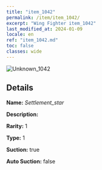 ```yaml
---
title: "item_1042"
permalink: /item/item_1042/
excerpt: "Wing Fighter item_1042"
last_modified_at: 2024-01-09
locale: en
ref: "item_1042.md"
toc: false
classes: wide
---
```



 ![Unknown_1042](/images/item/Settlement_star_p.png)



## Details

 **Name:** *Settlement_star* 

 **Description:** 

 **Rarity:** 1 

 **Type:** 1 

 **Suction:** true 

 **Auto Suction:** false 


